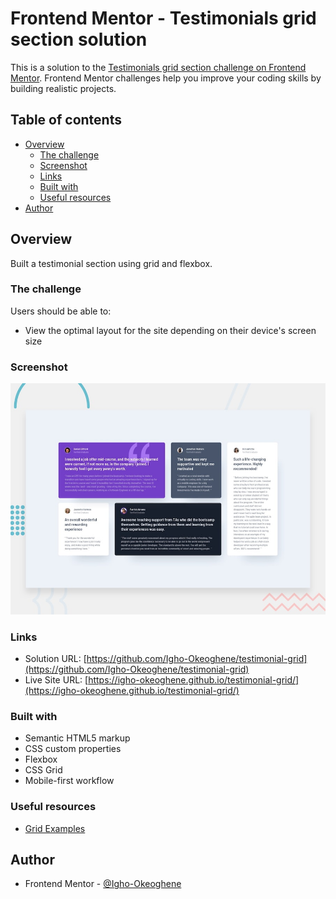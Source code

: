 # Frontend Mentor - Testimonials grid section solution

This is a solution to the [Testimonials grid section challenge on Frontend Mentor](https://www.frontendmentor.io/challenges/testimonials-grid-section-Nnw6J7Un7). Frontend Mentor challenges help you improve your coding skills by building realistic projects. 

## Table of contents

- [Overview](#overview)
  - [The challenge](#the-challenge)
  - [Screenshot](#screenshot)
  - [Links](#links)
  - [Built with](#built-with)
  - [Useful resources](#useful-resources)
- [Author](#author)


## Overview
Built a testimonial section using grid and flexbox.

### The challenge

Users should be able to:

- View the optimal layout for the site depending on their device's screen size

### Screenshot

![](./design/desktop-preview.jpg)

### Links

- Solution URL: [https://github.com/Igho-Okeoghene/testimonial-grid](https://github.com/Igho-Okeoghene/testimonial-grid)
- Live Site URL: [https://igho-okeoghene.github.io/testimonial-grid/](https://igho-okeoghene.github.io/testimonial-grid/)

### Built with

- Semantic HTML5 markup
- CSS custom properties
- Flexbox
- CSS Grid
- Mobile-first workflow

### Useful resources

- [Grid Examples](https://gridbyexample.com/examples/) 


## Author

- Frontend Mentor - [@Igho-Okeoghene](https://www.frontendmentor.io/profile/Igho-Okeoghene)



